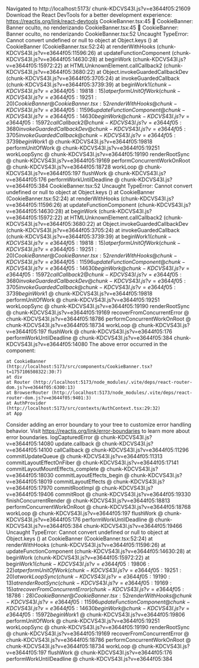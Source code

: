 Navigated to http://localhost:5173/
chunk-KDCVS43I.js?v=e3644f05:21609 Download the React DevTools for a better development experience: https://reactjs.org/link/react-devtools
CookieBanner.tsx:45 🍪 CookieBanner: Banner oculto, no renderizando
CookieBanner.tsx:45 🍪 CookieBanner: Banner oculto, no renderizando
CookieBanner.tsx:52 Uncaught TypeError: Cannot convert undefined or null to object
    at Object.keys (<anonymous>)
    at CookieBanner (CookieBanner.tsx:52:24)
    at renderWithHooks (chunk-KDCVS43I.js?v=e3644f05:11596:26)
    at updateFunctionComponent (chunk-KDCVS43I.js?v=e3644f05:14630:28)
    at beginWork (chunk-KDCVS43I.js?v=e3644f05:15972:22)
    at HTMLUnknownElement.callCallback2 (chunk-KDCVS43I.js?v=e3644f05:3680:22)
    at Object.invokeGuardedCallbackDev (chunk-KDCVS43I.js?v=e3644f05:3705:24)
    at invokeGuardedCallback (chunk-KDCVS43I.js?v=e3644f05:3739:39)
    at beginWork$1 (chunk-KDCVS43I.js?v=e3644f05:19818:15)
    at performUnitOfWork (chunk-KDCVS43I.js?v=e3644f05:19251:20)
CookieBanner @ CookieBanner.tsx:52
renderWithHooks @ chunk-KDCVS43I.js?v=e3644f05:11596
updateFunctionComponent @ chunk-KDCVS43I.js?v=e3644f05:14630
beginWork @ chunk-KDCVS43I.js?v=e3644f05:15972
callCallback2 @ chunk-KDCVS43I.js?v=e3644f05:3680
invokeGuardedCallbackDev @ chunk-KDCVS43I.js?v=e3644f05:3705
invokeGuardedCallback @ chunk-KDCVS43I.js?v=e3644f05:3739
beginWork$1 @ chunk-KDCVS43I.js?v=e3644f05:19818
performUnitOfWork @ chunk-KDCVS43I.js?v=e3644f05:19251
workLoopSync @ chunk-KDCVS43I.js?v=e3644f05:19190
renderRootSync @ chunk-KDCVS43I.js?v=e3644f05:19169
performConcurrentWorkOnRoot @ chunk-KDCVS43I.js?v=e3644f05:18728
workLoop @ chunk-KDCVS43I.js?v=e3644f05:197
flushWork @ chunk-KDCVS43I.js?v=e3644f05:176
performWorkUntilDeadline @ chunk-KDCVS43I.js?v=e3644f05:384
CookieBanner.tsx:52 Uncaught TypeError: Cannot convert undefined or null to object
    at Object.keys (<anonymous>)
    at CookieBanner (CookieBanner.tsx:52:24)
    at renderWithHooks (chunk-KDCVS43I.js?v=e3644f05:11596:26)
    at updateFunctionComponent (chunk-KDCVS43I.js?v=e3644f05:14630:28)
    at beginWork (chunk-KDCVS43I.js?v=e3644f05:15972:22)
    at HTMLUnknownElement.callCallback2 (chunk-KDCVS43I.js?v=e3644f05:3680:22)
    at Object.invokeGuardedCallbackDev (chunk-KDCVS43I.js?v=e3644f05:3705:24)
    at invokeGuardedCallback (chunk-KDCVS43I.js?v=e3644f05:3739:39)
    at beginWork$1 (chunk-KDCVS43I.js?v=e3644f05:19818:15)
    at performUnitOfWork (chunk-KDCVS43I.js?v=e3644f05:19251:20)
CookieBanner @ CookieBanner.tsx:52
renderWithHooks @ chunk-KDCVS43I.js?v=e3644f05:11596
updateFunctionComponent @ chunk-KDCVS43I.js?v=e3644f05:14630
beginWork @ chunk-KDCVS43I.js?v=e3644f05:15972
callCallback2 @ chunk-KDCVS43I.js?v=e3644f05:3680
invokeGuardedCallbackDev @ chunk-KDCVS43I.js?v=e3644f05:3705
invokeGuardedCallback @ chunk-KDCVS43I.js?v=e3644f05:3739
beginWork$1 @ chunk-KDCVS43I.js?v=e3644f05:19818
performUnitOfWork @ chunk-KDCVS43I.js?v=e3644f05:19251
workLoopSync @ chunk-KDCVS43I.js?v=e3644f05:19190
renderRootSync @ chunk-KDCVS43I.js?v=e3644f05:19169
recoverFromConcurrentError @ chunk-KDCVS43I.js?v=e3644f05:18786
performConcurrentWorkOnRoot @ chunk-KDCVS43I.js?v=e3644f05:18734
workLoop @ chunk-KDCVS43I.js?v=e3644f05:197
flushWork @ chunk-KDCVS43I.js?v=e3644f05:176
performWorkUntilDeadline @ chunk-KDCVS43I.js?v=e3644f05:384
chunk-KDCVS43I.js?v=e3644f05:14080 The above error occurred in the <CookieBanner> component:

    at CookieBanner (http://localhost:5173/src/components/CookieBanner.tsx?t=1757106508322:30:7)
    at div
    at Router (http://localhost:5173/node_modules/.vite/deps/react-router-dom.js?v=e3644f05:6300:13)
    at BrowserRouter (http://localhost:5173/node_modules/.vite/deps/react-router-dom.js?v=e3644f05:9401:3)
    at AuthProvider (http://localhost:5173/src/contexts/AuthContext.tsx:29:32)
    at App

Consider adding an error boundary to your tree to customize error handling behavior.
Visit https://reactjs.org/link/error-boundaries to learn more about error boundaries.
logCapturedError @ chunk-KDCVS43I.js?v=e3644f05:14080
update.callback @ chunk-KDCVS43I.js?v=e3644f05:14100
callCallback @ chunk-KDCVS43I.js?v=e3644f05:11296
commitUpdateQueue @ chunk-KDCVS43I.js?v=e3644f05:11313
commitLayoutEffectOnFiber @ chunk-KDCVS43I.js?v=e3644f05:17141
commitLayoutMountEffects_complete @ chunk-KDCVS43I.js?v=e3644f05:18030
commitLayoutEffects_begin @ chunk-KDCVS43I.js?v=e3644f05:18019
commitLayoutEffects @ chunk-KDCVS43I.js?v=e3644f05:17970
commitRootImpl @ chunk-KDCVS43I.js?v=e3644f05:19406
commitRoot @ chunk-KDCVS43I.js?v=e3644f05:19330
finishConcurrentRender @ chunk-KDCVS43I.js?v=e3644f05:18813
performConcurrentWorkOnRoot @ chunk-KDCVS43I.js?v=e3644f05:18768
workLoop @ chunk-KDCVS43I.js?v=e3644f05:197
flushWork @ chunk-KDCVS43I.js?v=e3644f05:176
performWorkUntilDeadline @ chunk-KDCVS43I.js?v=e3644f05:384
chunk-KDCVS43I.js?v=e3644f05:19466 Uncaught TypeError: Cannot convert undefined or null to object
    at Object.keys (<anonymous>)
    at CookieBanner (CookieBanner.tsx:52:24)
    at renderWithHooks (chunk-KDCVS43I.js?v=e3644f05:11596:26)
    at updateFunctionComponent (chunk-KDCVS43I.js?v=e3644f05:14630:28)
    at beginWork (chunk-KDCVS43I.js?v=e3644f05:15972:22)
    at beginWork$1 (chunk-KDCVS43I.js?v=e3644f05:19806:22)
    at performUnitOfWork (chunk-KDCVS43I.js?v=e3644f05:19251:20)
    at workLoopSync (chunk-KDCVS43I.js?v=e3644f05:19190:13)
    at renderRootSync (chunk-KDCVS43I.js?v=e3644f05:19169:15)
    at recoverFromConcurrentError (chunk-KDCVS43I.js?v=e3644f05:18786:28)
CookieBanner @ CookieBanner.tsx:52
renderWithHooks @ chunk-KDCVS43I.js?v=e3644f05:11596
updateFunctionComponent @ chunk-KDCVS43I.js?v=e3644f05:14630
beginWork @ chunk-KDCVS43I.js?v=e3644f05:15972
beginWork$1 @ chunk-KDCVS43I.js?v=e3644f05:19806
performUnitOfWork @ chunk-KDCVS43I.js?v=e3644f05:19251
workLoopSync @ chunk-KDCVS43I.js?v=e3644f05:19190
renderRootSync @ chunk-KDCVS43I.js?v=e3644f05:19169
recoverFromConcurrentError @ chunk-KDCVS43I.js?v=e3644f05:18786
performConcurrentWorkOnRoot @ chunk-KDCVS43I.js?v=e3644f05:18734
workLoop @ chunk-KDCVS43I.js?v=e3644f05:197
flushWork @ chunk-KDCVS43I.js?v=e3644f05:176
performWorkUntilDeadline @ chunk-KDCVS43I.js?v=e3644f05:384

